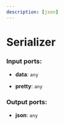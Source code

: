 ```yaml
---
description: [json]
---
```


# Serializer

### Input ports:

* __data__: ` any `


* __pretty__: ` any `

### Output ports:

* __json__: ` any `

